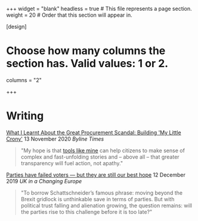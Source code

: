 +++
widget = "blank"
headless = true  # This file represents a page section.
weight = 20  # Order that this section will appear in.


[design]
# Choose how many columns the section has. Valid values: 1 or 2.
columns = "2"

+++

# Writing
    
[What I Learnt About the Great Procurement Scandal: Building 'My Little Crony'](https://bylinetimes.com/2020/11/13/what-i-learnt-about-the-great-procurement-scandal-building-my-little-crony/)
13 November 2020
_Byline Times_

> "My hope is that [tools like mine](https://sophieehill.shinyapps.io/my-little-crony/) can help citizens to make sense of complex and fast-unfolding stories and – above all – that greater transparency will fuel action, not apathy." 


[Parties have failed voters — but they are still our best hope](https://ukandeu.ac.uk/parties-have-failed-voters-but-they-are-still-our-best-hope/)
12 December 2019
_UK in a Changing Europe_

 > "To borrow Schattschneider’s famous phrase: moving beyond the Brexit gridlock is unthinkable save in terms of parties. But with political trust falling and alienation growing, the question remains: will the parties rise to this challenge before it is too late?"
    
    